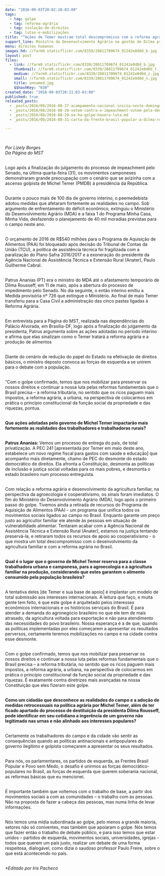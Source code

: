 ```yaml
---
date: "2016-09-03T20:02:28-03:00"
tags:
  - tag: golpe
  - tag: reforma-agrária
  - tag: violação-de-direitos
  - tag: lutas-e-mobilizações
title: "“Ações de Temer mostram total descompromisso com a reforma agrária no Brasil”, destaca Patrus"
support_line: Ministro do Desenvolvimento Agrário na gestão de Dilma problematiza o desmonte arquitetado da política agrária e submissão aos interesses internacionais nas ações do governo Temer
menu: direitos humanos
images_hd: //farm9.staticflickr.com/8339/28811709674_01242e0d0d_b.jpg
layout: post
files:
  - link: //farm9.staticflickr.com/8339/28811709674_01242e0d0d_b.jpg
    thumbnail: //farm9.staticflickr.com/8339/28811709674_01242e0d0d_t.jpg
    medium: //farm9.staticflickr.com/8339/28811709674_01242e0d0d_z.jpg
    small: //farm9.staticflickr.com/8339/28811709674_01242e0d0d_n.jpg
    title: unnamed.jpg
    $$hashKey: "030"
created_date: "2016-09-03T20:11:03-03:00"
published: true
releated_posts:
  - _posts/2016/08/2016-08-27-acampamento-nacional-inicia-neste-domingo-em-defesa-da-democracia-e-contra-o-golpe.md
  - _posts/2016/08/2016-08-29-votem-contra-o-impeachment-votem-pela-democracia-diz-dilma-em-sua-defesa.md
  - _posts/2016/08/2016-08-29-se-ha-golpe-havera-luta.md
  - _posts/2016/08/2016-08-31-carta-da-frente-brasil-popular-a-dilma-rousseff.md

---
```

<p>&nbsp;</p>

<p><em>Por Lizely Borges&nbsp;<br />
Da P&aacute;gina do MST&nbsp;</em>&nbsp;</p>

<p><br />
Logo ap&oacute;s a finaliza&ccedil;&atilde;o do julgamento do processo de impeachment pelo Senado, na &uacute;ltima quarta-feira (31), os movimentos camponeses demonstraram grande preocupa&ccedil;&atilde;o com o cen&aacute;rio que se avizinha com a ascenso golpista de Michel Temer (PMDB) &agrave; presid&ecirc;ncia da Rep&uacute;blica.&nbsp;</p>

<p><br />
Durante o pouco mais de 100 dia de governo interino, o peemedebista adotou medidas que afetaram fortemente as realidades no campo. Sob argumento de enfrentamento do d&eacute;ficit econ&ocirc;mico, extinguiu o Minist&eacute;rio do Desenvolvimento Agr&aacute;rio (MDA) e a faixa 1 do Programa Minha Casa, Minha Vida, desfazendo o planejamento de 40 mil moradias previstas para o campo neste ano.&nbsp;</p>

<p><br />
O or&ccedil;amento de 2016 de R$540 milh&otilde;es para o Programa de Aquisi&ccedil;&atilde;o de Alimentos (PAA) foi bloqueado ap&oacute;s decis&atilde;o do Tribunal de Contas da Uni&atilde;o (TCU), a pol&iacute;tica de assist&ecirc;ncia t&eacute;cnica foi fragilizada com a paraliza&ccedil;&atilde;o do Plano Safra 2016/2017 e a exonera&ccedil;&atilde;o do presidente da Ag&ecirc;ncia Nacional de Assist&ecirc;ncia T&eacute;cnica e Extens&atilde;o Rural (Anater), Paulo Guilherme Cabral.</p>

<p><br />
Patrus Ananias (PT) era o ministro do MDA at&eacute; o afastamento tempor&aacute;rio de Dilma Rousseff, em 11 de maio, ap&oacute;s a abertura do processo de impedimento pelo Senado. No dia seguinte, o ent&atilde;o interino emitiu a Medida provis&oacute;ria n&ordm; 726 que extingue o Minist&eacute;rio. Ao final de maio Temer transferiu para a Casa Civil a administra&ccedil;&atilde;o das cinco pastas ligadas &agrave; Reforma Agr&aacute;ria.</p>

<p><br />
Em entrevista para a P&aacute;gina do MST, realizada nas depend&ecirc;ncias do Pal&aacute;cio Alvorada, em Bras&iacute;lia-DF, logo ap&oacute;s a finaliza&ccedil;&atilde;o do julgamento da presidenta, Patrus argumenta sobre as a&ccedil;&otilde;es adotadas no per&iacute;odo interino e afirma que elas sinalizam como o Temer tratar&aacute; a reforma agr&aacute;ria e a produ&ccedil;&atilde;o de alimentos</p>

<p><br />
Diante do cen&aacute;rio de redu&ccedil;&atilde;o do papel do Estado na efetiva&ccedil;&atilde;o de direitos b&aacute;sicos, o ministro deposto convoca as for&ccedil;as de esquerda a se unirem para o debate com a popula&ccedil;&atilde;o.&nbsp;</p>

<p><br />
&ldquo;Com o golpe confirmado, temos que nos mobilizar para preservar os nossos direitos e continuar a nossa luta pelas reformas fundamentais que o Brasil precisa &ndash; a reforma tribut&aacute;ria, no sentido que os ricos paguem mais impostos, a reforma agr&aacute;ria, a urbana, na perspectiva de colocarmos em pr&aacute;tica o princ&iacute;pio constitucional da fun&ccedil;&atilde;o social da propriedade e das riquezas, pontua.&nbsp;&nbsp;</p>

<p><br />
<strong>Que a&ccedil;&otilde;es adotadas pelo governo de Michel Temer impactar&atilde;o mais fortemente as realidades dos trabalhadores e trabalhadoras rurais?</strong></p>

<p><br />
<strong>Patrus Ananias: </strong>Vemos um processo de entrega do pa&iacute;s, de total privatiza&ccedil;&atilde;o. A PEC 241 [apresentada por Temer em maio deste ano, estabelece um novo regime fiscal para gastos com sa&uacute;de e educa&ccedil;&atilde;o] que acompanho mais diretamente, chamo de PEC do desmonte do estado democr&aacute;tico de direitos. Ela afronta a Constitui&ccedil;&atilde;o, desmonta as pol&iacute;ticas de inclus&atilde;o e justi&ccedil;a social voltadas para os mais pobres, e desmonta o estado brasileiro num processo entreguista.</p>

<p>&nbsp;<br />
Com rela&ccedil;&atilde;o a reforma agr&aacute;ria e desenvolvimento da agricultura familiar, na perspectiva da agroecologia e cooperativismo, os sinais foram imediatos. O fim do Minist&eacute;rio do Desenvolvimento Agr&aacute;rio (MDA), logo ap&oacute;s o primeiro passo do golpe. Tivemos ainda a retirada de recursos do Programa de Aquisi&ccedil;&atilde;o de Alimentos (PAA) - um programa que unifica todos os movimentos sociais ligados ao campo no Brasil. Enquanto garante um pre&ccedil;o justo ao agricultor familiar ele atende &agrave;s pessoas em situa&ccedil;&atilde;o de vulnerabilidade alimentar. Tentaram acabar com a Ag&ecirc;ncia Nacional de Assist&ecirc;ncia T&eacute;cnica e Extens&atilde;o Rural (Anater), estamos na justi&ccedil;a tentando preserv&aacute;-la, e retiraram todos os recursos de apoio ao cooperativismo - o que mostra um total descompromisso com o desenvolvimento da agricultura familiar e com a reforma agr&aacute;ria no Brasil.</p>

<p>&nbsp;<br />
<strong>Qual &eacute; o lugar que o governo de Michel Temer reserva para a classe trabalhadora urbana e camponesa, para a agroecologia e a agricultura familiar na produ&ccedil;&atilde;o, considerando que estes garantem o alimento consumido pela popula&ccedil;&atilde;o brasileira?</strong></p>

<p><br />
A tentativa deles [de Temer e sua base de apoio] &eacute; implantar um modelo de total submiss&atilde;o aos interesses internacionais. A leitura que fa&ccedil;o, e muita gente tem feito, &eacute; que este golpe &eacute; arquitetado pelos interesses econ&ocirc;micos internacionais e os hist&oacute;ricos servi&ccedil;ais do Brasil. &Eacute; para atender a demanda do agroneg&oacute;cio brasileiro no que ele tem de mais atrasado, da agricultura voltada para exporta&ccedil;&atilde;o e n&atilde;o para atendimento das necessidades do povo brasileiro. Nossa esperan&ccedil;a &eacute; a de que, quando as pol&iacute;ticas implementadas por eles come&ccedil;arem a apresentar os resultados perversos, certamente teremos mobiliza&ccedil;&otilde;es no campo e na cidade contra esse desmonte.&nbsp;</p>

<p><br />
Com o golpe confirmado, temos que nos mobilizar para preservar os nossos direitos e continuar a nossa luta pelas reformas fundamentais que o Brasil precisa &ndash; a reforma tribut&aacute;ria, no sentido que os ricos paguem mais impostos, a reforma agr&aacute;ria, a urbana, na perspectiva de colocarmos em pr&aacute;tica o princ&iacute;pio constitucional da fun&ccedil;&atilde;o social da propriedade e das riquezas. &Eacute; exatamente contra diretrizes mais avan&ccedil;adas na nossa Constitui&ccedil;&atilde;o que eles fizeram este golpe.</p>

<p>&nbsp;<br />
<strong>Como um cidad&atilde;o que desconhece as realidades do campo e a ado&ccedil;&atilde;o de medidas retrocessuais na pol&iacute;tica agr&aacute;ria por Michel Temer, al&eacute;m de ter ficado apartado do processo de destitui&ccedil;&atilde;o da presidenta Dilma Rousseff, pode identificar em seu cotidiano a inger&ecirc;ncia de um governo n&atilde;o legitimado nas urnas e n&atilde;o alinhado aos interesses populares?</strong></p>

<p><br />
Certamente os trabalhadores do campo e da cidade v&atilde;o sentir as consequ&ecirc;ncias quando as pol&iacute;ticas antinacionais e antipopulares do governo ileg&iacute;timo e golpista come&ccedil;arem a apresentar os seus resultados.&nbsp;</p>

<p><br />
Para n&oacute;s, os parlamentares, os partidos de esquerda, as Frentes Brasil Popular e Povo sem Medo, o desafio &eacute; unirmos as for&ccedil;as democr&aacute;tico-populares no Brasil, as for&ccedil;as de esquerda que querem soberania nacional, as reformas b&aacute;sicas que eu mencionei.&nbsp;</p>

<p><br />
&Eacute; importante tamb&eacute;m que voltemos com o trabalho de base, a partir dos movimentos sociais a com as comunidades &ndash; o trabalho com as pessoas. N&atilde;o na proposta de fazer a cabe&ccedil;a das pessoas, mas numa linha de levar informa&ccedil;&otilde;es.&nbsp;</p>

<p><br />
N&oacute;s temos uma m&iacute;dia subordinada ao golpe, pelo menos a grande maioria, setores n&atilde;o s&oacute; coniventes, mas tamb&eacute;m que apoiaram o golpe. N&oacute;s temos que fazer ent&atilde;o o trabalho de debate p&uacute;blico, e para isso temos que estar unidos &ndash; partidos de esquerda, movimentos sociais, universidades, igrejas - todos que querem um pa&iacute;s justo, realizar um debate de uma forma respeitosa, dialog&aacute;vel, como dizia o saudoso professor Paulo Freire, sobre o que est&aacute; acontecendo no pa&iacute;s.</p>

<p><br />
<em>*Editado por Iris Pacheco</em></p>
